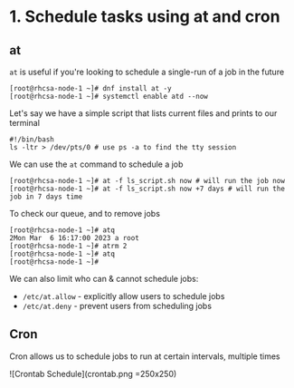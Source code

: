 # 1. Schedule tasks using at and cron

## at
`at` is useful if you're looking to schedule a single-run of a job in the future
```
[root@rhcsa-node-1 ~]# dnf install at -y
[root@rhcsa-node-1 ~]# systemctl enable atd --now
```
Let's say we have a simple script that lists current files and prints to our terminal
```
#!/bin/bash
ls -ltr > /dev/pts/0 # use ps -a to find the tty session
```
We can use the `at` command to schedule a job
```
[root@rhcsa-node-1 ~]# at -f ls_script.sh now # will run the job now
[root@rhcsa-node-1 ~]# at -f ls_script.sh now +7 days # will run the job in 7 days time
```
To check our queue, and to remove jobs
```
[root@rhcsa-node-1 ~]# atq
2Mon Mar  6 16:17:00 2023 a root
[root@rhcsa-node-1 ~]# atrm 2
[root@rhcsa-node-1 ~]# atq
[root@rhcsa-node-1 ~]# 
```
We can also limit who can & cannot schedule jobs:
* `/etc/at.allow` - explicitly allow users to schedule jobs
* `/etc/at.deny` - prevent users from scheduling jobs

## Cron
Cron allows us to schedule jobs to run at certain intervals, multiple times

![Crontab Schedule](crontab.png =250x250)
